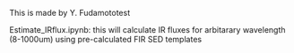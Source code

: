 This is made by Y. Fudamototest

Estimate_IRflux.ipynb: this will calculate IR fluxes for arbitarary wavelength (8-1000um) using pre-calculated FIR SED templates